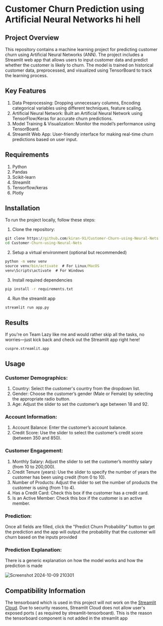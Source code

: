 # Customer Churn Prediction using Artificial Neural Networks hi hell

## Project Overview
This repository contains a machine learning project for predicting customer churn using Artificial Neural Networks (ANN). The project includes a Streamlit web app that allows users to input customer data and predict whether the customer is likely to churn. The model is trained on historical customer data, preprocessed, and visualized using TensorBoard to track the learning process.

## Key Features
1. Data Preprocessing: Dropping unnecessary columns, Encoding categorical variables using different techniques, feature scaling.
2. Artificial Neural Network: Built an Artificial Neural Network using TensorFlow/Keras for accurate churn predictions.
3. Model Training & Visualization: Monitor the model’s performance using TensorBoard.
4. Streamlit Web App: User-friendly interface for making real-time churn predictions based on user input.

## Requirements 
1. Python
2. Pandas
3. Scikit-learn
4. Streamlit
5. Tensorflow/keras
6. Plotly


## Installation
To run the project locally, follow these steps:

1. Clone the repository:

```cmd
git clone https://github.com/kiran-91/Customer-Churn-using-Neural-Nets.git
cd Customer-Churn-using-Neural-Nets
```

2. Setup a virtual environment (optional but recommended)
```cmd
python -m venv venv
source venv/bin/activate  # For Linux/MacOS
venv\Scripts\activate  # For Windows
```

3. Install required dependencies
```cmd
pip install -r requirements.txt
```

4. Run the streamlit app
```cmd
streamlit run app.py
```

## Results 
If you're on Team Lazy like me and would rather skip all the tasks, no worries—just kick back and check out the Streamlit app right here!
```
cuspre.streamlit.app
```
## Usage 

### Customer Demographics:
1. Country: Select the customer's country from the dropdown list.
2. Gender: Choose the customer’s gender (Male or Female) by selecting the appropriate radio button.
3. Age: Adjust the slider to set the customer’s age between 18 and 92.

### Account Information:
1. Account Balance: Enter the customer’s account balance.
2. Credit Score: Use the slider to select the customer’s credit score (between 350 and 850).

### Customer Engagement:
1. Monthly Salary: Adjust the slider to set the customer’s monthly salary (from 10 to 200,000).
2. Credit Tenure (years): Use the slider to specify the number of years the customer has been using credit (from 0 to 10).
3. Number of Products: Adjust the slider to set the number of products the customer is using (from 1 to 4).
4. Has a Credit Card: Check this box if the customer has a credit card.
5. Is an Active Member: Check this box if the customer is an active member.

### Prediction:
Once all fields are filled, click the "Predict Churn Probability" button to get the prediction and the app will output the probability that the customer will churn based on the inputs provided

### Prediction Explanation:
There is a generic explanation on how the model works and how the prediction is made 

![Screenshot 2024-10-09 210301](https://github.com/user-attachments/assets/a169786a-46cb-473c-9b61-4a3f5bc563d6)


## Compatibility Information 
The tensorboard which is used in this project will not work on the [Streamlit Cloud](https://streamlit.io/cloud). Due to security reasons, Streamlit Cloud does not allow user's exposed ports ( as required by streamlit-tensorboard). This is the reason the tensorboard component is not added in the streamlit app 
